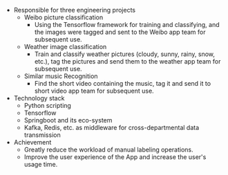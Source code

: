 * Responsible for three engineering projects
    - Weibo picture classification
       - Using the Tensorflow framework for training and classifying, and the images were tagged and sent to the Weibo app team for subsequent use.
    - Weather image classification
       - Train and classify weather pictures (cloudy, sunny, rainy, snow, etc.), tag the pictures and send them to the weather app team for subsequent use.
    - Similar music Recognition
       - Find the short video containing the music, tag it and send it to short video app team for subsequent use.
* Technology stack
    - Python scripting
    - Tensorflow
    - Springboot and its eco-system
    - Kafka, Redis, etc. as middleware for cross-departmental data transmission
* Achievement
    - Greatly reduce the workload of manual labeling operations.
    - Improve the user experience of the App and increase the user's usage time.
